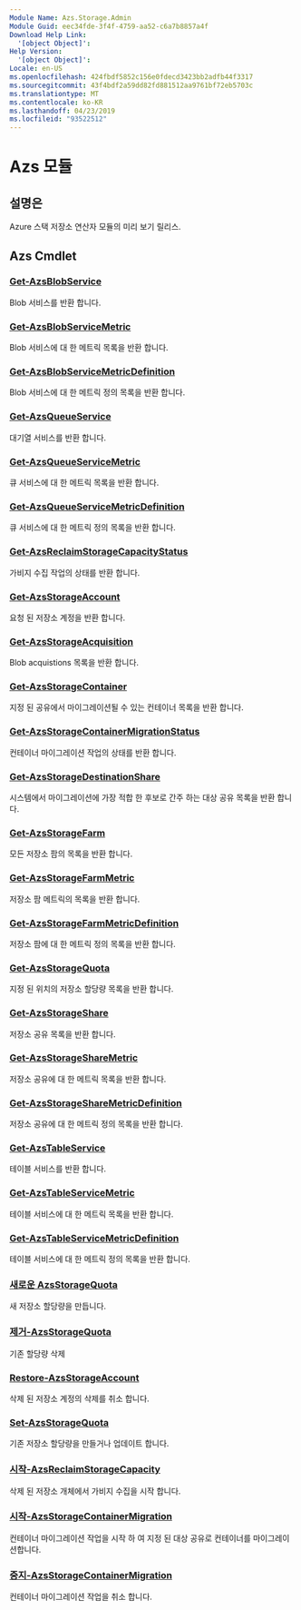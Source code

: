 ```yaml
---
Module Name: Azs.Storage.Admin
Module Guid: eec34fde-3f4f-4759-aa52-c6a7b8857a4f
Download Help Link:
  '[object Object]': 
Help Version:
  '[object Object]': 
Locale: en-US
ms.openlocfilehash: 424fbdf5852c156e0fdecd3423bb2adfb44f3317
ms.sourcegitcommit: 43f4bdf2a59dd82fd881512aa9761bf72eb5703c
ms.translationtype: MT
ms.contentlocale: ko-KR
ms.lasthandoff: 04/23/2019
ms.locfileid: "93522512"
---
```

# Azs 모듈
## 설명은
Azure 스택 저장소 연산자 모듈의 미리 보기 릴리스.

## Azs Cmdlet
### [Get-AzsBlobService](Get-AzsBlobService.md)
Blob 서비스를 반환 합니다.

### [Get-AzsBlobServiceMetric](Get-AzsBlobServiceMetric.md)
Blob 서비스에 대 한 메트릭 목록을 반환 합니다.

### [Get-AzsBlobServiceMetricDefinition](Get-AzsBlobServiceMetricDefinition.md)
Blob 서비스에 대 한 메트릭 정의 목록을 반환 합니다.

### [Get-AzsQueueService](Get-AzsQueueService.md)
대기열 서비스를 반환 합니다.

### [Get-AzsQueueServiceMetric](Get-AzsQueueServiceMetric.md)
큐 서비스에 대 한 메트릭 목록을 반환 합니다.

### [Get-AzsQueueServiceMetricDefinition](Get-AzsQueueServiceMetricDefinition.md)
큐 서비스에 대 한 메트릭 정의 목록을 반환 합니다.

### [Get-AzsReclaimStorageCapacityStatus](Get-AzsReclaimStorageCapacityStatus.md)
가비지 수집 작업의 상태를 반환 합니다.

### [Get-AzsStorageAccount](Get-AzsStorageAccount.md)
요청 된 저장소 계정을 반환 합니다.

### [Get-AzsStorageAcquisition](Get-AzsStorageAcquisition.md)
Blob acquistions 목록을 반환 합니다.

### [Get-AzsStorageContainer](Get-AzsStorageContainer.md)
지정 된 공유에서 마이그레이션될 수 있는 컨테이너 목록을 반환 합니다.

### [Get-AzsStorageContainerMigrationStatus](Get-AzsStorageContainerMigrationStatus.md)
컨테이너 마이그레이션 작업의 상태를 반환 합니다.

### [Get-AzsStorageDestinationShare](Get-AzsStorageDestinationShare.md)
시스템에서 마이그레이션에 가장 적합 한 후보로 간주 하는 대상 공유 목록을 반환 합니다.

### [Get-AzsStorageFarm](Get-AzsStorageFarm.md)
모든 저장소 팜의 목록을 반환 합니다.

### [Get-AzsStorageFarmMetric](Get-AzsStorageFarmMetric.md)
저장소 팜 메트릭의 목록을 반환 합니다.

### [Get-AzsStorageFarmMetricDefinition](Get-AzsStorageFarmMetricDefinition.md)
저장소 팜에 대 한 메트릭 정의 목록을 반환 합니다.

### [Get-AzsStorageQuota](Get-AzsStorageQuota.md)
지정 된 위치의 저장소 할당량 목록을 반환 합니다.

### [Get-AzsStorageShare](Get-AzsStorageShare.md)
저장소 공유 목록을 반환 합니다.

### [Get-AzsStorageShareMetric](Get-AzsStorageShareMetric.md)
저장소 공유에 대 한 메트릭 목록을 반환 합니다.

### [Get-AzsStorageShareMetricDefinition](Get-AzsStorageShareMetricDefinition.md)
저장소 공유에 대 한 메트릭 정의 목록을 반환 합니다.

### [Get-AzsTableService](Get-AzsTableService.md)
테이블 서비스를 반환 합니다.

### [Get-AzsTableServiceMetric](Get-AzsTableServiceMetric.md)
테이블 서비스에 대 한 메트릭 목록을 반환 합니다.

### [Get-AzsTableServiceMetricDefinition](Get-AzsTableServiceMetricDefinition.md)
테이블 서비스에 대 한 메트릭 정의 목록을 반환 합니다.

### [새로운 AzsStorageQuota](New-AzsStorageQuota.md)
새 저장소 할당량을 만듭니다.

### [제거-AzsStorageQuota](Remove-AzsStorageQuota.md)
기존 할당량 삭제

### [Restore-AzsStorageAccount](Restore-AzsStorageAccount.md)
삭제 된 저장소 계정의 삭제를 취소 합니다.

### [Set-AzsStorageQuota](Set-AzsStorageQuota.md)
기존 저장소 할당량을 만들거나 업데이트 합니다.

### [시작-AzsReclaimStorageCapacity](Start-AzsReclaimStorageCapacity.md)
삭제 된 저장소 개체에서 가비지 수집을 시작 합니다.

### [시작-AzsStorageContainerMigration](Start-AzsStorageContainerMigration.md)
컨테이너 마이그레이션 작업을 시작 하 여 지정 된 대상 공유로 컨테이너를 마이그레이션합니다.

### [중지-AzsStorageContainerMigration](Stop-AzsStorageContainerMigration.md)
컨테이너 마이그레이션 작업을 취소 합니다.

